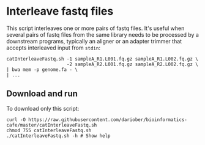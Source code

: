 Interleave fastq files
======================

This script interleaves one or more pairs of fastq files. 
It's useful when several pairs of fastq files from the same library needs to be processed by a downstream programs, typically
an aligner or an adapter trimmer that accepts interleaved input from `stdin`:

```
catInterleaveFastq.sh -1 sampleA_R1.L001.fq.gz sampleA_R1.L002.fq.gz \
                      -2 sampleA_R2.L001.fq.gz sampleA_R2.L002.fq.gz \
| bwa mem -p genome.fa - \
| ...
```

Download and run
----------------

To download only this script:

```
curl -O https://raw.githubusercontent.com/dariober/bioinformatics-cafe/master/catInterleaveFastq.sh
chmod 755 catInterleaveFastq.sh
./catInterleaveFastq.sh -h # Show help
```
